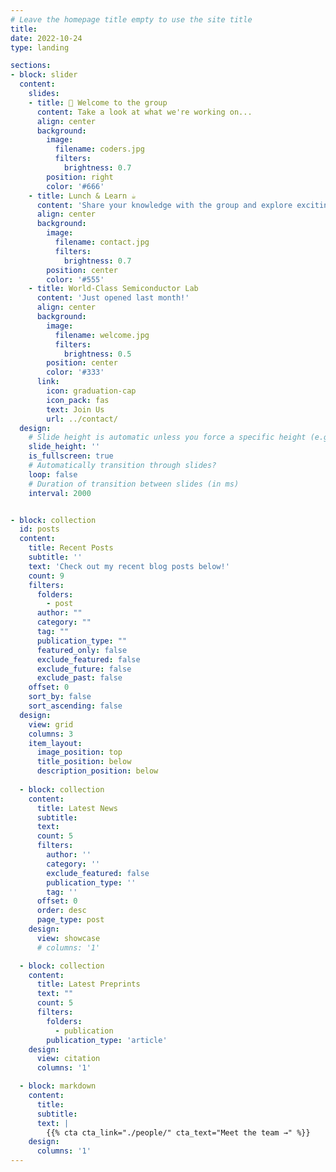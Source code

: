 ```yaml
---
# Leave the homepage title empty to use the site title
title:
date: 2022-10-24
type: landing

sections:
- block: slider
  content:
    slides:
    - title: 👋 Welcome to the group
      content: Take a look at what we're working on...
      align: center
      background:
        image:
          filename: coders.jpg
          filters:
            brightness: 0.7
        position: right
        color: '#666'
    - title: Lunch & Learn ☕️
      content: 'Share your knowledge with the group and explore exciting new topics together!'
      align: center
      background:
        image:
          filename: contact.jpg
          filters:
            brightness: 0.7
        position: center
        color: '#555'
    - title: World-Class Semiconductor Lab
      content: 'Just opened last month!'
      align: center
      background:
        image:
          filename: welcome.jpg
          filters:
            brightness: 0.5
        position: center
        color: '#333'
      link:
        icon: graduation-cap
        icon_pack: fas
        text: Join Us
        url: ../contact/
  design:
    # Slide height is automatic unless you force a specific height (e.g. '400px')
    slide_height: ''
    is_fullscreen: true
    # Automatically transition through slides?
    loop: false
    # Duration of transition between slides (in ms)
    interval: 2000


- block: collection
  id: posts
  content:
    title: Recent Posts
    subtitle: ''
    text: 'Check out my recent blog posts below!'
    count: 9
    filters:
      folders:
        - post
      author: ""
      category: ""
      tag: ""
      publication_type: ""
      featured_only: false
      exclude_featured: false
      exclude_future: false
      exclude_past: false
    offset: 0
    sort_by: false
    sort_ascending: false
  design:
    view: grid
    columns: 3
    item_layout:
      image_position: top
      title_position: below
      description_position: below
  
  - block: collection
    content:
      title: Latest News
      subtitle:
      text:
      count: 5
      filters:
        author: ''
        category: ''
        exclude_featured: false
        publication_type: ''
        tag: ''
      offset: 0
      order: desc
      page_type: post
    design:
      view: showcase
      # columns: '1'

  - block: collection
    content:
      title: Latest Preprints
      text: ""
      count: 5
      filters:
        folders:
          - publication
        publication_type: 'article'
    design:
      view: citation
      columns: '1'

  - block: markdown
    content:
      title:
      subtitle:
      text: |
        {{% cta cta_link="./people/" cta_text="Meet the team →" %}}
    design:
      columns: '1'
---
```

